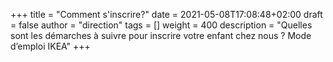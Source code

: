 +++
title       = "Comment s'inscrire?"
date        = 2021-05-08T17:08:48+02:00
draft       = false
author      = "direction"
tags        = []
weight      = 400
description = "Quelles sont les démarches à suivre pour inscrire votre enfant chez nous ? Mode d’emploi IKEA"
+++
